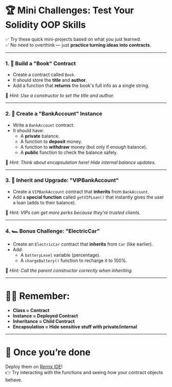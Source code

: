 

# 🏆 Mini Challenges: Test Your Solidity OOP Skills

✅ Try these quick mini-projects based on what you just learned.  
✅ No need to overthink — just **practice turning ideas into contracts**.

---

### 1. 📔 Build a "Book" Contract
- Create a contract called `Book`.
- It should store the **title** and **author**.
- Add a function that **returns** the book's full info as a single string.

🔹 *Hint: Use a constructor to set the title and author.*

---

### 2. 🏦 Create a "BankAccount" Instance
- Write a `BankAccount` contract.
- It should have:
  - A **private** balance.
  - A function to **deposit** money.
  - A function to **withdraw** money (but only if enough balance).
  - A **public** function to check the balance safely.

🔹 *Hint: Think about encapsulation here! Hide internal balance updates.*

---

### 3. 🧬 Inherit and Upgrade: "VIPBankAccount"
- Create a `VIPBankAccount` contract that **inherits** from `BankAccount`.
- Add a **special function** called `getVIPLoan()` that instantly gives the user a loan (adds to their balance).

🔹 *Hint: VIPs can get more perks because they’re trusted clients.*

---

### 4. 🏎️ Bonus Challenge: "ElectricCar"
- Create an `ElectricCar` contract that **inherits** from `Car` (like earlier).
- Add:
  - A `batteryLevel` variable (percentage).
  - A `chargeBattery()` function to recharge it to 100%.

🔹 *Hint: Call the parent constructor correctly when inheriting.*

---

# ✍🏽 Remember: 
- **Class = Contract**  
- **Instance = Deployed Contract**  
- **Inheritance = Child Contract**  
- **Encapsulation = Hide sensitive stuff with private/internal**

---
# 🚀 Once you’re done
Deploy them on [Remix IDE](https://remix.ethereum.org/)!  
👉 Try interacting with the functions and seeing how your contract objects behave.

